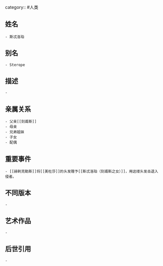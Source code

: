 category:: #人类
## 姓名
	- 斯忒洛珀
## 别名
	- Sterope
## 描述
	-
## 亲属关系
	- 父亲[[刻甫斯]]
	- 母亲
	- 兄弟姐妹
	- 子女
	- 配偶
## 重要事件
	- [[赫剌克勒斯]]将[[美杜莎]]的头发赠予[[斯忒洛珀（刻甫斯之女）]]，用这缕头发击退入侵者。
## 不同版本
	-
## 艺术作品
	-
## 后世引用
	-
